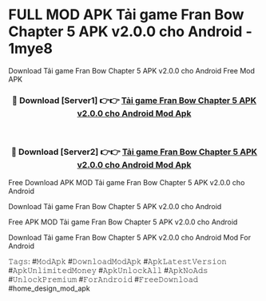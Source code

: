 # FULL MOD APK Tải game Fran Bow Chapter 5 APK v2.0.0 cho Android - 1mye8
Download Tải game Fran Bow Chapter 5 APK v2.0.0 cho Android Free Mod APK

<div align="center">
<h3>🔴 Download [Server1] 👉👉 <a href="https://apk-comot.site?title=Tải_game_Fran_Bow_Chapter_5_APK_v2.0.0_cho_Android">Tải game Fran Bow Chapter 5 APK v2.0.0 cho Android Mod Apk</a></h3><br>

<h3>🔴 Download [Server2] 👉👉 <a href="https://apk-comot.site?title=Tải_game_Fran_Bow_Chapter_5_APK_v2.0.0_cho_Android">Tải game Fran Bow Chapter 5 APK v2.0.0 cho Android Mod Apk</a></h3>
</div>


Free Download APK MOD Tải game Fran Bow Chapter 5 APK v2.0.0 cho Android

Download Tải game Fran Bow Chapter 5 APK v2.0.0 cho Android 

Free APK MOD Tải game Fran Bow Chapter 5 APK v2.0.0 cho Android 

Download Tải game Fran Bow Chapter 5 APK v2.0.0 cho Android Mod For Android

𝚃𝚊𝚐𝚜: #𝙼𝚘𝚍𝙰𝚙𝚔 #𝙳𝚘𝚠𝚗𝚕𝚘𝚊𝚍𝙼𝚘𝚍𝙰𝚙𝚔 #𝙰𝚙𝚔𝙻𝚊𝚝𝚎𝚜𝚝𝚅𝚎𝚛𝚜𝚒𝚘𝚗 #𝙰𝚙𝚔𝚄𝚗𝚕𝚒𝚖𝚒𝚝𝚎𝚍𝙼𝚘𝚗𝚎𝚢 #𝙰𝚙𝚔𝚄𝚗𝚕𝚘𝚌𝚔𝙰𝚕𝚕 #𝙰𝚙𝚔𝙽𝚘𝙰𝚍𝚜 #𝚄𝚗𝚕𝚘𝚌𝚔𝙿𝚛𝚎𝚖𝚒𝚞𝚖 #𝙵𝚘𝚛𝙰𝚗𝚍𝚛𝚘𝚒𝚍 #𝙵𝚛𝚎𝚎𝙳𝚘𝚠𝚗𝚕𝚘𝚊𝚍 #home_design_mod_apk